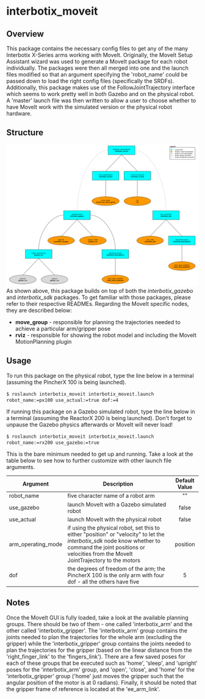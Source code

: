 # interbotix_moveit

## Overview
This package contains the necessary config files to get any of the many Interbotix X-Series arms working with MoveIt. Originally, the MoveIt Setup Assistant wizard was used to generate a MoveIt package for each robot individually. The packages were then all merged into one and the launch files modified so that an argument specifying the 'robot_name' could be passed down to load the right config files (specifically the SRDFs). Additionally, this package makes use of the FollowJointTrajectory interface which seems to work pretty well in both Gazebo and on the physical robot. A 'master' launch file was then written to allow a user to choose whether to have MoveIt work with the simulated version or the physical robot hardware.

## Structure
![interbotix_moveit_flowchart](images/interbotix_moveit_flowchart.png)
As shown above, this package builds on top of both the *interbotix_gazebo* and *interbotix_sdk* packages. To get familiar with those packages, please refer to their respective READMEs. Regarding the MoveIt specific nodes, they are described below:
- **move_group** - responsible for planning the trajectories needed to achieve a particular arm/gripper pose
- **rviz** - responsible for showing the robot model and including the MoveIt MotionPlanning plugin

## Usage
To run this package on the physical robot, type the line below in a terminal (assuming the PincherX 100 is being launched).
```
$ roslaunch interbotix_moveit interbotix_moveit.launch robot_name:=px100 use_actual:=true dof:=4
```
If running this package on a Gazebo simulated robot, type the line below in a terminal (assuming the ReactorX 200 is being launched). Don't forget to unpause the Gazebo physics afterwards or MoveIt will never load!
```
$ roslaunch interbotix_moveit interbotix_moveit.launch robot_name:=rx200 use_gazebo:=true
```

This is the bare minimum needed to get up and running. Take a look at the table below to see how to further customize with other launch file arguments.

| Argument | Description | Default Value |
| -------- | ----------- | :-----------: |
| robot_name | five character name of a robot arm | "" |
| use_gazebo | launch MoveIt with a Gazebo simulated robot | false |
| use_actual | launch MoveIt with the physical robot | false |
| arm_operating_mode | if using the physical robot, set this to either "position" or "velocity" to let the *interbotix_sdk* node know whether to command the joint positions or velocities from the MoveIt JointTrajectory to the motors | position |
| dof | the degrees of freedom of the arm; the PincherX 100 is the only arm with four dof - all the others have five | 5 |

## Notes
Once the MoveIt GUI is fully loaded, take a look at the available planning groups. There should be two of them - one called 'interbotix_arm' and the other called 'interbotix_gripper'. The 'interbotix_arm' group contains the joints needed to plan the trajectories for the whole arm (excluding the gripper) while the 'interbotix_gripper' group contains the joints needed to plan the trajectories for the gripper (based on the linear distance from the 'right_finger_link' to the 'fingers_link'). There are a few saved poses for each of these groups that be executed such as 'home', 'sleep', and 'upright' poses for the 'interbotix_arm' group, and 'open', 'close', and 'home' for the 'interbotix_gripper' group ('home' just moves the gripper such that the angular position of the motor is at 0 radians). Finally, it should be noted that the gripper frame of reference is located at the 'ee_arm_link'.
